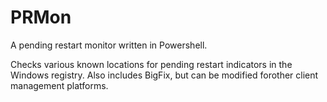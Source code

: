 # PRMon
A pending restart monitor written in Powershell.

Checks various known locations for pending restart indicators in the Windows registry. Also includes BigFix, but can be modified forother client management platforms.

